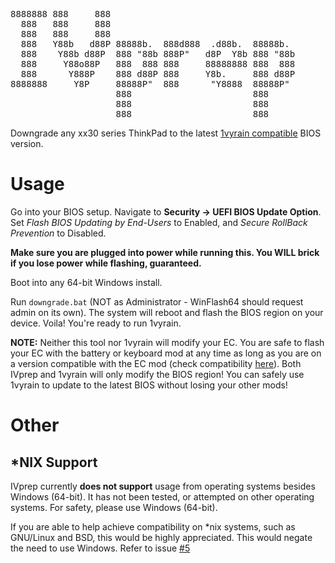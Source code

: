 <pre>
8888888 888     888                                    
  888   888     888                                    
  888   888     888                                    
  888   Y88b   d88P 88888b.  888d888  .d88b.  88888b.  
  888    Y88b d88P  888 "88b 888P"   d8P  Y8b 888 "88b 
  888     Y88o88P   888  888 888     88888888 888  888 
  888      Y888P    888 d88P 888     Y8b.     888 d88P 
8888888     Y8P     88888P"  888      "Y8888  88888P"  
                    888                       888      
                    888                       888      
                    888                       888      
</pre>
                    
Downgrade any xx30 series ThinkPad to the latest [1vyrain compatible](https://github.com/gch1p/thinkpad-bios-software-flashing-guide#bios-versions) BIOS version.

# Usage

Go into your BIOS setup. Navigate to **Security -> UEFI BIOS Update Option**. Set *Flash BIOS Updating by End-Users* to Enabled, and *Secure RollBack Prevention* to Disabled. 

**Make sure you are plugged into power while running this. You WILL brick if you lose power while flashing, guaranteed.**

Boot into any 64-bit Windows install. 

Run `downgrade.bat` (NOT as Administrator - WinFlash64 should request admin on its own). The system will reboot and flash the BIOS region on your device. Voila! You're ready to run 1vyrain.

**NOTE:** Neither this tool nor 1vyrain will modify your EC. You are safe to flash your EC with the battery or keyboard mod at any time as long as you are on a version compatible with the EC mod (check compatibility [here](https://github.com/hamishcoleman/thinkpad-ec#compatibilty-warning)). Both IVprep and 1vyrain will only modify the BIOS region! You can safely use 1vyrain to update to the latest BIOS without losing your other mods! 

# Other
## *NIX Support

IVprep currently **does not support** usage from operating systems besides Windows (64-bit). It has not been tested, or attempted on other operating systems. For safety, please use Windows (64-bit).

If you are able to help achieve compatibility on *nix systems, such as GNU/Linux and BSD, this would be highly appreciated. This would negate the need to use Windows. Refer to issue [#5](https://github.com/n4ru/IVprep/issues/5)
